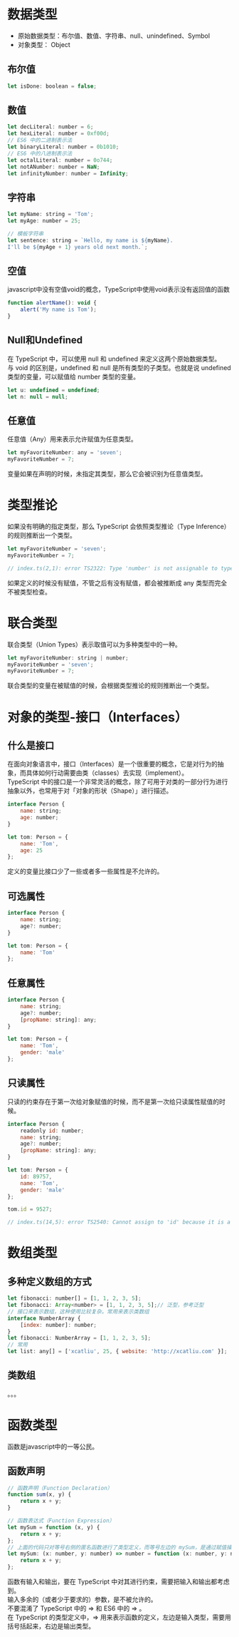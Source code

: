 # 数据类型
+ 原始数据类型：布尔值、数值、字符串、null、unindefined、Symbol
+ 对象类型： Object  

## 布尔值
```javascript
let isDone: boolean = false;
```

## 数值
```javascript
let decLiteral: number = 6;
let hexLiteral: number = 0xf00d;
// ES6 中的二进制表示法
let binaryLiteral: number = 0b1010;
// ES6 中的八进制表示法
let octalLiteral: number = 0o744;
let notANumber: number = NaN;
let infinityNumber: number = Infinity;
```

## 字符串
```javascript
let myName: string = 'Tom';
let myAge: number = 25;

// 模板字符串
let sentence: string = `Hello, my name is ${myName}.
I'll be ${myAge + 1} years old next month.`;
```
## 空值
javascript中没有空值void的概念，TypeScript中使用void表示没有返回值的函数
```javascript
function alertName(): void {
    alert('My name is Tom');
}
```
## Null和Undefined
在 TypeScript 中，可以使用 null 和 undefined 来定义这两个原始数据类型。  
与 void 的区别是，undefined 和 null 是所有类型的子类型。也就是说 undefined 类型的变量，可以赋值给 number 类型的变量。  
```javascript
let u: undefined = undefined;
let n: null = null;
```
## 任意值
任意值（Any）用来表示允许赋值为任意类型。  
```javascript
let myFavoriteNumber: any = 'seven';
myFavoriteNumber = 7;
```
变量如果在声明的时候，未指定其类型，那么它会被识别为任意值类型。
# 类型推论
如果没有明确的指定类型，那么 TypeScript 会依照类型推论（Type Inference）的规则推断出一个类型。
```javascript
let myFavoriteNumber = 'seven';
myFavoriteNumber = 7;

// index.ts(2,1): error TS2322: Type 'number' is not assignable to type 'string'.
```
如果定义的时候没有赋值，不管之后有没有赋值，都会被推断成 any 类型而完全不被类型检查。  
# 联合类型
联合类型（Union Types）表示取值可以为多种类型中的一种。
```javascript
let myFavoriteNumber: string | number;
myFavoriteNumber = 'seven';
myFavoriteNumber = 7;
```
联合类型的变量在被赋值的时候，会根据类型推论的规则推断出一个类型。  
# 对象的类型-接口（Interfaces）
## 什么是接口
在面向对象语言中，接口（Interfaces）是一个很重要的概念，它是对行为的抽象，而具体如何行动需要由类（classes）去实现（implement）。  
TypeScript 中的接口是一个非常灵活的概念，除了可用于对类的一部分行为进行抽象以外，也常用于对「对象的形状（Shape）」进行描述。  
```javascript
interface Person {
    name: string;
    age: number;
}

let tom: Person = {
    name: 'Tom',
    age: 25
};
```
定义的变量比接口少了一些或者多一些属性是不允许的。
## 可选属性
```javascript
interface Person {
    name: string;
    age?: number;
}

let tom: Person = {
    name: 'Tom'
};
```
## 任意属性
```javascript
interface Person {
    name: string;
    age?: number;
    [propName: string]: any;
}

let tom: Person = {
    name: 'Tom',
    gender: 'male'
};
```
## 只读属性
只读的约束存在于第一次给对象赋值的时候，而不是第一次给只读属性赋值的时候。
```javascript
interface Person {
    readonly id: number;
    name: string;
    age?: number;
    [propName: string]: any;
}

let tom: Person = {
    id: 89757,
    name: 'Tom',
    gender: 'male'
};

tom.id = 9527;

// index.ts(14,5): error TS2540: Cannot assign to 'id' because it is a constant or a read-only property.
```

# 数组类型
## 多种定义数组的方式
```javascript
let fibonacci: number[] = [1, 1, 2, 3, 5];
let fibonacci: Array<number> = [1, 1, 2, 3, 5];// 泛型，参考泛型
// 接口来表示数组，这种使用比较复杂。常用来表示类数组
interface NumberArray {
    [index: number]: number;
}
let fibonacci: NumberArray = [1, 1, 2, 3, 5];
// 常用
let list: any[] = ['xcatliu', 25, { website: 'http://xcatliu.com' }];
```
## 类数组

。。。

# 函数类型
函数是javascript中的一等公民。  
## 函数声明
```javascript
// 函数声明（Function Declaration）
function sum(x, y) {
    return x + y;
}

// 函数表达式（Function Expression）
let mySum = function (x, y) {
    return x + y;
};
// 上面的代码只对等号右侧的匿名函数进行了类型定义，而等号左边的 mySum，是通过赋值操作进行类型推论而推断出来的。如果需要我们手动给 mySum 添加类型，则应该是这样：
let mySum: (x: number, y: number) => number = function (x: number, y: number): number {
    return x + y;
};
```
函数有输入和输出，要在 TypeScript 中对其进行约束，需要把输入和输出都考虑到。  
输入多余的（或者少于要求的）参数，是不被允许的。  
不要混淆了 TypeScript 中的 => 和 ES6 中的 => 。  
在 TypeScript 的类型定义中，=> 用来表示函数的定义，左边是输入类型，需要用括号括起来，右边是输出类型。  
